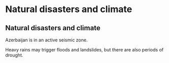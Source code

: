 # Natural disasters and climate

## Natural disasters and climate

Azerbaijan is in an active seismic zone.

Heavy rains may trigger floods and landslides, but there are also periods of drought.